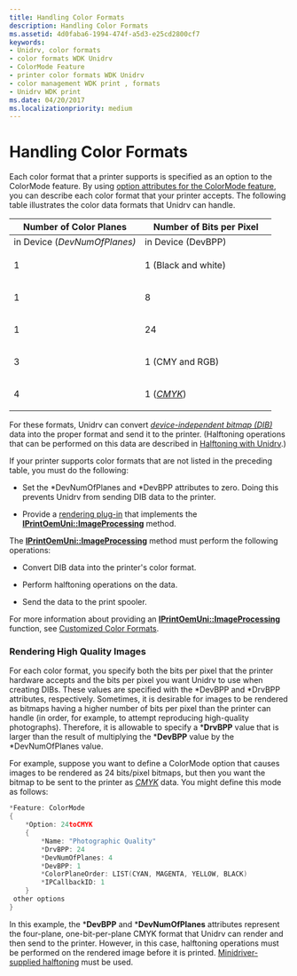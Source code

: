 ```yaml
---
title: Handling Color Formats
description: Handling Color Formats
ms.assetid: 4d0faba6-1994-474f-a5d3-e25cd2800cf7
keywords:
- Unidrv, color formats
- color formats WDK Unidrv
- ColorMode Feature
- printer color formats WDK Unidrv
- color management WDK print , formats
- Unidrv WDK print
ms.date: 04/20/2017
ms.localizationpriority: medium
---
```


# Handling Color Formats





Each color format that a printer supports is specified as an option to the ColorMode feature. By using [option attributes for the ColorMode feature](option-attributes-for-the-colormode-feature.md), you can describe each color format that your printer accepts. The following table illustrates the color data formats that Unidrv can handle.

<table>
<colgroup>
<col width="50%" />
<col width="50%" />
</colgroup>
<thead>
<tr class="header">
<th>Number of Color Planes</th>
<th>Number of Bits per Pixel</th>
</tr>
</thead>
<tbody>
<tr class="odd">
<td>in Device (<em>DevNumOfPlanes)</td>
<td>in Device (</em>DevBPP)</td>
</tr>
<tr class="even">
<td><p>1</p></td>
<td><p>1 (Black and white)</p></td>
</tr>
<tr class="odd">
<td><p>1</p></td>
<td><p>8</p></td>
</tr>
<tr class="even">
<td><p>1</p></td>
<td><p>24</p></td>
</tr>
<tr class="odd">
<td><p>3</p></td>
<td><p>1 (CMY and RGB)</p></td>
</tr>
<tr class="even">
<td><p>4</p></td>
<td><p>1 (<a href="https://msdn.microsoft.com/library/windows/hardware/ff556274#wdkgloss-cmyk" data-raw-source="[&lt;em&gt;CMYK&lt;/em&gt;](https://msdn.microsoft.com/library/windows/hardware/ff556274#wdkgloss-cmyk)"><em>CMYK</em></a>)</p></td>
</tr>
</tbody>
</table>

 

For these formats, Unidrv can convert [*device-independent bitmap (DIB)*](https://msdn.microsoft.com/library/windows/hardware/ff556277#wdkgloss-device-independent-bitmap--dib-) data into the proper format and send it to the printer. (Halftoning operations that can be performed on this data are described in [Halftoning with Unidrv](halftoning-with-unidrv.md).)

If your printer supports color formats that are not listed in the preceding table, you must do the following:

-   Set the \*DevNumOfPlanes and \*DevBPP attributes to zero. Doing this prevents Unidrv from sending DIB data to the printer.

-   Provide a [rendering plug-in](rendering-plug-ins.md) that implements the [**IPrintOemUni::ImageProcessing**](https://msdn.microsoft.com/library/windows/hardware/ff554261) method.

The [**IPrintOemUni::ImageProcessing**](https://msdn.microsoft.com/library/windows/hardware/ff554261) method must perform the following operations:

-   Convert DIB data into the printer's color format.

-   Perform halftoning operations on the data.

-   Send the data to the print spooler.

For more information about providing an [**IPrintOemUni::ImageProcessing**](https://msdn.microsoft.com/library/windows/hardware/ff554261) function, see [Customized Color Formats](customized-color-formats.md).

### Rendering High Quality Images

For each color format, you specify both the bits per pixel that the printer hardware accepts and the bits per pixel you want Unidrv to use when creating DIBs. These values are specified with the \*DevBPP and \*DrvBPP attributes, respectively. Sometimes, it is desirable for images to be rendered as bitmaps having a higher number of bits per pixel than the printer can handle (in order, for example, to attempt reproducing high-quality photographs). Therefore, it is allowable to specify a \***DrvBPP** value that is larger than the result of multiplying the \***DevBPP** value by the \*DevNumOfPlanes value.

For example, suppose you want to define a ColorMode option that causes images to be rendered as 24 bits/pixel bitmaps, but then you want the bitmap to be sent to the printer as [*CMYK*](https://msdn.microsoft.com/library/windows/hardware/ff556274#wdkgloss-cmyk) data. You might define this mode as follows:

```cpp
*Feature: ColorMode
{
    *Option: 24toCMYK
    {
        *Name: "Photographic Quality"
        *DrvBPP: 24
        *DevNumOfPlanes: 4
        *DevBPP: 1
        *ColorPlaneOrder: LIST(CYAN, MAGENTA, YELLOW, BLACK)
        *IPCallbackID: 1
    }
 other options
}
```

In this example, the \***DevBPP** and \***DevNumOfPlanes** attributes represent the four-plane, one-bit-per-plane CMYK format that Unidrv can render and then send to the printer. However, in this case, halftoning operations must be performed on the rendered image before it is printed. [Minidriver-supplied halftoning](minidriver-supplied-halftoning.md) must be used.

 

 




